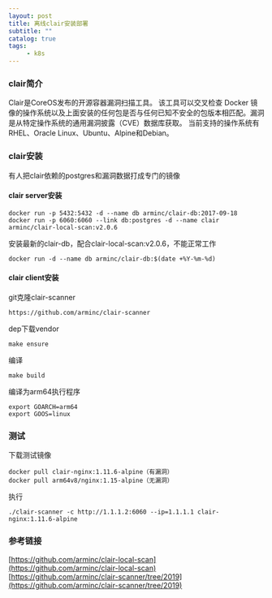 ```yaml
---
layout: post
title: 离线clair安装部署
subtitle: ""
catalog: true
tags:
     - k8s
---
```


### clair简介

Clair是CoreOS发布的开源容器漏洞扫描工具。
该工具可以交叉检查 Docker 镜像的操作系统以及上面安装的任何包是否与任何已知不安全的包版本相匹配。漏洞是从特定操作系统的通用漏洞披露（CVE）数据库获取。
当前支持的操作系统有RHEL、Oracle Linux、Ubuntu、Alpine和Debian。

### clair安装

有人把clair依赖的postgres和漏洞数据打成专门的镜像

#### clair server安装

```
docker run -p 5432:5432 -d --name db arminc/clair-db:2017-09-18
docker run -p 6060:6060 --link db:postgres -d --name clair arminc/clair-local-scan:v2.0.6
```

安装最新的clair-db，配合clair-local-scan:v2.0.6，不能正常工作
```
docker run -d --name db arminc/clair-db:$(date +%Y-%m-%d)
```

#### clair client安装

git克隆clair-scanner
```
https://github.com/arminc/clair-scanner
```

dep下载vendor
```
make ensure
```

编译
```
make build

```

编译为arm64执行程序
```
export GOARCH=arm64
export GOOS=linux
```

### 测试

下载测试镜像
```
docker pull clair-nginx:1.11.6-alpine（有漏洞）
docker pull arm64v8/nginx:1.15-alpine（无漏洞）
```

执行
```
./clair-scanner -c http://1.1.1.2:6060 --ip=1.1.1.1 clair-nginx:1.11.6-alpine
```

### 参考链接

[https://github.com/arminc/clair-local-scan](https://github.com/arminc/clair-local-scan)
[https://github.com/arminc/clair-scanner/tree/2019](https://github.com/arminc/clair-scanner/tree/2019)